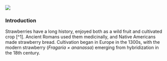 <a href="https://www.juncture-digital.org"><img src="https://juncture-digital.github.io/juncture/static/images/ve-button.png"></a>

<param ve-config 
title="Strawberry"    
source-image="link"   
banner="https://upload.wikimedia.org/wikipedia/commons/0/08/Renoir_-_Strawberries%2C_c._1905.jpg" 
height=100
author="Elizabeth Mirabal"
layout="vertical">

### Introduction
Strawberries have a long history, enjoyed both as a wild fruit and cultivated crop [^1]. Ancient Romans used them medicinally, and Native Americans made strawberry bread. Cultivation began in Europe in the 1300s, with the modern strawberry (*Fragaria × ananassa*) emerging from hybridization in the 18th century.
<param ve-map prefer-geojson
	   center="42.14,-95.11"
	   zoom="3.61"
	   caption= "This is a map of US that shows native range of wild strawberry">
	   
<param ve-map-layer geojson
	   url="https://raw.githubusercontent.com/MirabalElizabeth/plant-humanities-summer-program/refs/heads/main/section-four/map.json">
	  


	   




